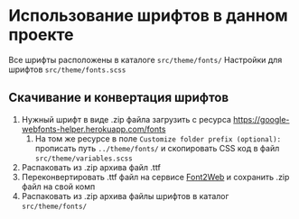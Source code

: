# Использование шрифтов в данном проекте

Все шрифты расположены в каталоге `src/theme/fonts/`
Настройки для шрифтов `src/theme/fonts.scss`

## Скачивание и конвертация шрифтов

1. Нужный шрифт в виде .zip файла загрузить с ресурса https://google-webfonts-helper.herokuapp.com/fonts
   1. На том же ресурсе в поле `Customize folder prefix (optional):` прописать путь `../theme/fonts/` и скопировать CSS код в файл `src/theme/variables.scss`
2. Распаковать из .zip архива файл .ttf
3. Переконвертировать .ttf файл на сервисе [Font2Web](http://www.font2web.com/) и сохранить .zip файл на свой комп
4. Распаковать из .zip архива файлы шрифтов в каталог `src/theme/fonts/`
